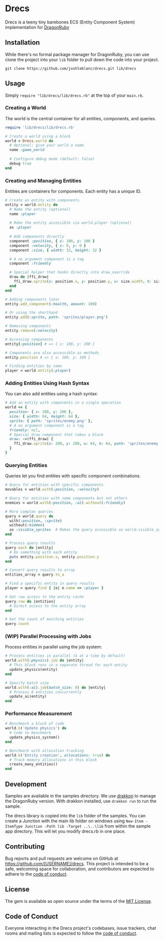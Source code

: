 # Drecs

Drecs is a teeny tiny barebones ECS (Entity Component System) implementation for [DragonRuby](https://dragonruby.org/toolkit/game)

## Installation

While there's no formal package manager for DragonRuby, you can use clone the project into your `lib` folder to pull down the code into your project.

```
git clone https://github.com/joshleblanc/drecs.git lib/drecs
```

## Usage

Simply `require "lib/drecs/lib/drecs.rb"` at the top of your `main.rb`.

### Creating a World

The world is the central container for all entities, components, and queries.

```ruby
require 'lib/drecs/lib/drecs.rb'

# Create a world using a block
world = Drecs.world do
  # Optional: give your world a name
  name :game_world
  
  # Configure debug mode (default: false)
  debug true
end
```

### Creating and Managing Entities

Entities are containers for components. Each entity has a unique ID.

```ruby
# Create an entity with components
entity = world.entity do
  # Name the entity (optional)
  name :player
  
  # Make the entity accessible via world.player (optional)
  as :player
  
  # Add components directly
  component :position, { x: 100, y: 100 }
  component :velocity, { x: 0, y: 0 }
  component :size, { width: 32, height: 32 }

  # A no argument component is a tag
  component :friendly

  # Special helper that hooks directly into draw_override
  draw do |ffi_draw|
    ffi_draw.sprite(x: position.x, y: position.y, w: size.width, h: size.height)
  end
end

# Adding components later
entity.add_component(:health, amount: 100)

# Or using the shorthand
entity.add(:sprite, path: 'sprites/player.png')

# Removing components
entity.remove(:velocity)

# Accessing components
entity[:position] # => { x: 100, y: 100 }

# Components are also accessible as methods
entity.position # => { x: 100, y: 100 }

# Finding entities by name
player = world.entity(:player)
```

### Adding Entities Using Hash Syntax

You can also add entities using a hash syntax:

```ruby
# Add an entity with components in a single operation
world << {
  position: { x: 200, y: 200 },
  size: { width: 64, height: 64 },
  sprite: { path: 'sprites/enemy.png' },
  # A no argument component is a tag
  friendly: nil,
  # Special draw component that takes a block
  draw: ->(ffi_draw) {
    ffi_draw.sprite(x: 200, y: 200, w: 64, h: 64, path: 'sprites/enemy.png')
  }
}
```

### Querying Entities

Queries let you find entities with specific component combinations.

```ruby
# Query for entities with specific components
movables = world.with(:position, :velocity)

# Query for entities with some components but not others
enemies = world.with(:position, :ai).without(:friendly)

# More complex queries
query = world.query do
  with(:position, :sprite)
  without(:hidden)
  as :visible_sprites  # Makes the query accessible as world.visible_sprites
end

# Process query results
query.each do |entity|
  # Do something with each entity
  puts entity.position.x, entity.position.y
end

# Convert query results to array
entities_array = query.to_a

# Find a specific entity in query results
player = query.find { |e| e.name == :player }

# Get raw access to the entity cache
query.raw do |entities|
  # Direct access to the entity array
end

# Get the count of matching entities
query.count
```

### (WIP) Parallel Processing with Jobs

Process entities in parallel using the job system:

```ruby
# Process entities in parallel (4 at a time by default)
world.with(:physics).job do |entity|
  # This block runs in a separate thread for each entity
  update_physics(entity)
end

# Specify batch size
world.with(:ai).job(batch_size: 8) do |entity|
  # Process 8 entities concurrently
  update_ai(entity)
end
```

### Performance Measurement

```ruby
# Benchmark a block of code
world.b('Update physics') do
  # Code to benchmark
  update_physics_system()
end

# Benchmark with allocation tracking
world.b('Entity creation', allocations: true) do
  # Track memory allocations in this block
  create_many_entities()
end
```

## Development

Samples are available in the samples directory. We use [drakkon](https://gitlab.com/dragon-ruby/drakkon) to manage the DragonRuby version. With drakkon installed, use `drakkon run` to run the sample.

The drecs library is copied into the `lib` folder of the samples. You can create a Junction with the main lib folder on windows using `New-Item -ItemType Junction -Path lib -Target ..\..\lib` from within the sample app directory. This will let you modify drecs.rb in one place.

## Contributing

Bug reports and pull requests are welcome on GitHub at https://github.com/[USERNAME]/drecs. This project is intended to be a safe, welcoming space for collaboration, and contributors are expected to adhere to the [code of conduct](https://github.com/[USERNAME]/drecs/blob/master/CODE_OF_CONDUCT.md).

## License

The gem is available as open source under the terms of the [MIT License](https://opensource.org/licenses/MIT).

## Code of Conduct

Everyone interacting in the Drecs project's codebases, issue trackers, chat rooms and mailing lists is expected to follow the [code of conduct](https://github.com/[USERNAME]/drecs/blob/master/CODE_OF_CONDUCT.md).
